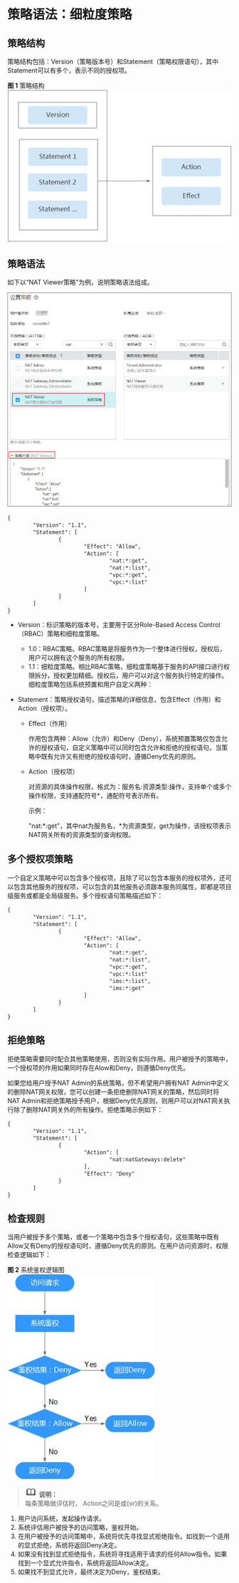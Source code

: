 # 策略语法：细粒度策略<a name="zh-cn_topic_201905306"></a>

## 策略结构<a name="zh-cn_topic_0171158982_section13659191918409"></a>

策略结构包括：Version（策略版本号）和Statement（策略权限语句），其中Statement可以有多个，表示不同的授权项。

**图 1**  策略结构<a name="zh-cn_topic_0171158982_fig1280261964012"></a>  
![](figures/策略结构.jpg "策略结构")

## 策略语法<a name="zh-cn_topic_0171158982_section1967015199406"></a>

如下以“NAT Viewer策略”为例，说明策略语法组成。

![](figures/设置策略-4.png)

```
{
        "Version": "1.1",
        "Statement": [
                {
                        "Effect": "Allow",
                        "Action": [
                                "nat:*:get",
                                "nat:*:list",
                                "vpc:*:get",
                                "vpc:*:list"
                        ]
                }
        ]
}
```

-   Version：标识策略的版本号，主要用于区分Role-Based Access Control（RBAC）策略和细粒度策略。
    -   1.0：RBAC策略。RBAC策略是将服务作为一个整体进行授权，授权后，用户可以拥有这个服务的所有权限。
    -   1.1：细粒度策略。相比RBAC策略，细粒度策略基于服务的API接口进行权限拆分，授权更加精细。授权后，用户可以对这个服务执行特定的操作。细粒度策略包括系统预置和用户自定义两种：

-   Statement：策略授权语句，描述策略的详细信息，包含Effect（作用）和Action（授权项）。
    -   Effect（作用）

        作用包含两种：Allow（允许）和Deny（Deny），系统预置策略仅包含允许的授权语句，自定义策略中可以同时包含允许和拒绝的授权语句，当策略中既有允许又有拒绝的授权语句时，遵循Deny优先的原则。

    -   Action（授权项）

        对资源的具体操作权限，格式为：服务名:资源类型:操作，支持单个或多个操作权限，支持通配符号\*，通配符号表示所有。

        示例：

        "nat:\*:get"，其中nat为服务名，\*为资源类型，get为操作，该授权项表示NAT网关所有的资源类型的查询权限。



## 多个授权项策略<a name="zh-cn_topic_0171158982_section1869081974013"></a>

一个自定义策略中可以包含多个授权项，且除了可以包含本服务的授权项外，还可以包含其他服务的授权项，可以包含的其他服务必须跟本服务同属性，即都是项目级服务或都是全局级服务。多个授权语句策略描述如下：

```
{
        "Version": "1.1",
        "Statement": [
                {
                        "Effect": "Allow",
                        "Action": [
                                "nat:*:get",
                                "nat:*:list",
                                "vpc:*:get",
                                "vpc:*:list"
                                "ims:*:list",
                                "ims:*:get"
                        ]
                }
        ]
}
```

## 拒绝策略<a name="zh-cn_topic_0171158982_section186932198404"></a>

拒绝策略需要同时配合其他策略使用，否则没有实际作用。用户被授予的策略中，一个授权项的作用如果同时存在Alow和Deny，则遵循Deny优先。

如果您给用户授予NAT Admin的系统策略，但不希望用户拥有NAT Admin中定义的删除NAT网关权限，您可以创建一条拒绝删除NAT网关的策略，然后同时将NAT Admin和拒绝策略授予用户，根据Deny优先原则，则用户可以对NAT网关执行除了删除NAT网关外的所有操作。拒绝策略示例如下：

```
{ 
        "Version": "1.1", 
        "Statement": [ 
                { 
                        "Action": [ 
                                "nat:natGateways:delete" 
                        ], 
                        "Effect": "Deny" 
                } 
        ] 
}
```

## 检查规则<a name="zh-cn_topic_0171158982_section3696141920405"></a>

当用户被授予多个策略，或者一个策略中包含多个授权语句，这些策略中既有Allow又有Deny的授权语句时，遵循Deny优先的原则。在用户访问资源时，权限检查逻辑如下：

**图 2**  系统鉴权逻辑图<a name="zh-cn_topic_0171158982_fig380331916404"></a>  
![](figures/系统鉴权逻辑图.jpg "系统鉴权逻辑图")

>![](public_sys-resources/icon-note.gif) **说明：**   
>每条策略做评估时， Action之间是或\(or\)的关系。  

1.  用户访问系统，发起操作请求。
2.  系统评估用户被授予的访问策略，鉴权开始。
3.  在用户被授予的访问策略中，系统将优先寻找显式拒绝指令。如找到一个适用的显式拒绝，系统将返回Deny决定。
4.  如果没有找到显式拒绝指令，系统将寻找适用于请求的任何Allow指令。如果找到一个显式允许指令，系统将返回Allow决定。
5.  如果找不到显式允许，最终决定为Deny，鉴权结束。

